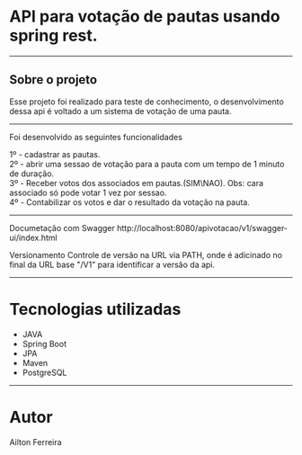 # API para votação de pautas usando spring rest.
-----------------------------------------------
## Sobre o projeto  
Esse projeto foi realizado para teste de conhecimento, o desenvolvimento dessa api é voltado a um sistema de votação de uma pauta.

-----------------------------------------------

Foi desenvolvido as seguintes funcionalidades

1º - cadastrar as pautas.  
2º - abrir uma sessao de votação para a pauta com um tempo de 1 minuto de duração.  
3º - Receber votos dos associados em pautas.(SIM\NAO). Obs: cara associado só pode votar 1 vez por sessao.  
4º - Contabilizar os votos e dar o resultado da votação na pauta.  

----------------------------------------------------------------------------------

Documetação com Swagger
http://localhost:8080/apivotacao/v1/swagger-ui/index.html

Versionamento
Controle de versão na URL via PATH, onde é adicinado no final da URL base "/V1" para identificar a versão da api.

-----------------------------------------------------------------------------------

# Tecnologias utilizadas  

- JAVA  
- Spring Boot
- JPA  
- Maven  
- PostgreSQL
-------------------------------------------------------------------
# Autor

Ailton Ferreira

